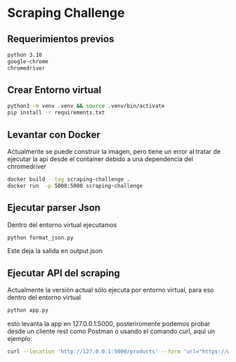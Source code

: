 # Scraping Challenge

## Requerimientos previos
```sh
python 3.10
google-chrome
chromedriver
```

## Crear Entorno virtual

```sh
python3 -m venv .venv && source .venv/bin/activate
pip install -r requirements.txt
```

## Levantar con Docker

Actualmente se puede construir la imagen, pero tiene un error al tratar de ejecutar la api desde el container debido a una dependencia del chromedriver

```sh
docker build --tag scraping-challenge .
docker run  -p 5000:5000 scraping-challenge
```

## Ejecutar parser Json
Dentro del entorno virtual ejecutamos 

```sh
python format_json.py 
```
Este deja la salida en output.json

## Ejecutar API del scraping
Actualmente la versión actual sólo ejecuta por entorno virtual, para eso dentro del entorno virtual

```sh
python app.py 
```
esto levanta la app en 127.0.0.1:5000, posteriromente podemos probar desde un cliente rest como Postman o usando el comando curl, aqui un ejemplo:

```sh
curl --location 'http://127.0.0.1:5000/products' --form 'url="https://www.tiendasjumbo.co/supermercado/despensa/enlatados-y-conservas"'
```